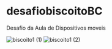 # desafiobiscoitoBC
Desafio da Aula de Dispositivos moveis


![biscoito1 (1)](https://github.com/amandarodgsc/desafiobiscoitoBC/assets/111945316/1448356f-043a-4718-be62-5dc0d80f26c4)
![biscoito1 (2)](https://github.com/amandarodgsc/desafiobiscoitoBC/assets/111945316/1ff76ba9-0b88-4927-bb13-24888fcf3247)
